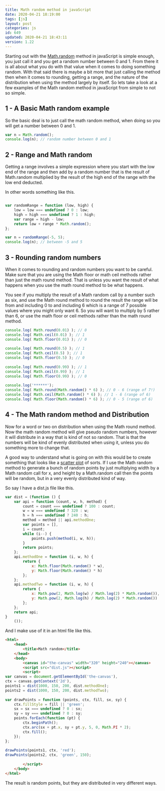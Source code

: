 ```yaml
---
title: Math random method in javaScript
date: 2020-04-21 18:19:00
tags: [js]
layout: post
categories: js
id: 649
updated: 2020-04-21 18:43:11
version: 1.22
---
```


Starting out with the [Math.random](https://developer.mozilla.org/en-US/docs/Web/JavaScript/Reference/Global_Objects/Math/random) method in javaScript is simple enough, you just call it and you get a random number between 0 and 1. From there it is all about what you do with that value when it comes to doing something random. With that said there is maybe a bit more that just calling the method then when it comes to rounding, getting a range, and the nature of the distribution when using the method largely by itself. So lets take a look at a few examples of the Math random method in javaScript from simple to not so simple.

<!-- more -->

## 1 - A Basic Math random example

So the basic deal is to just call the math random method, when doing so you will get a number between 0 and 1.

```js
var n = Math.random();
console.log(n); // random number between 0 and 1
```

## 2 - Range and Math random

Getting a range involves a simple expression where you start with the low end of the range and then add by a random number that  is the result of Math.random multiplied by the result of the high end of the range with the low end deducted.

In other words something like this.

```js

var randomRange = function (low, high) {
    low = low === undefined ? 0 : low;
    high = high === undefined ? 1 : high;
    var range = high - low;
    return low + range * Math.random();
};

var n = randomRange(-5, 5);
console.log(n); // between -5 and 5
```

## 3 - Rounding random numbers

When it comes to rounding and random numbers you want to be careful. Make sure that you are using the Math floor or math ceil methods rather than just the math round method. That is unless you want the result of what happens when you use the math round method to be what happens. 

You see if you multiply the result of a Math random call by a number such as six, and use the Math round method to round the result the range will be from and including 0 to and including 6 which is a range of 7 possible values where you might only want 6. So you will want to multiply by 5 rather than 6, or use the math floor or ceil methods rather than the math round method.

```js
console.log( Math.round(0.01) ); // 0
console.log( Math.ceil(0.01) ); // 1
console.log( Math.floor(0.01) ); // 0
 
console.log( Math.round(0.5) ); // 1
console.log( Math.ceil(0.5) ); // 1
console.log( Math.floor(0.5) ); // 0
 
console.log( Math.round(0.99) ); // 1
console.log( Math.ceil(0.99) ); // 1
console.log( Math.floor(0.99) ); // 0
 
console.log('******');
console.log( Math.round(Math.random() * 6) ); // 0 - 6 (range of 7!)
console.log( Math.ceil(Math.random() * 6) ); // 1 - 6 (range of 6)
console.log( Math.floor(Math.random() * 6) ); // 0 - 5 (range of 6)
```

## 4 - The Math random method and Distribution

Now for a word or two on distribution when using the Math round method. Now the math random method will give pseudo random numbers, however it will distribute in a way that is kind of not so random. That is that the numbers will be kind of evenly distributed when using it, unless you do something more to change that.

A good way to understand what is going on with this would be to create something that looks like a [scatter plot](https://en.wikipedia.org/wiki/Scatter_plot) of sorts. If I use the Math random method to generate a bunch of random points by just multiplying width by a Math random call for x, and height by a Math.random call then the points will be random, but in a very evenly distributed kind of way.


So say I have a dist.js file like this.

```js
var dist = (function () {
    var api = function (count, w, h, method) {
        count = count === undefined ? 100 : count;
        w = w === undefined ? 320 : w;
        h = h === undefined ? 240 : h;
        method = method || api.methodOne;
        var points = [],
        i = count;
        while (i--) {
            points.push(method(i, w, h));
        }
        return points;
    };
    api.methodOne = function (i, w, h) {
        return {
            x: Math.floor(Math.random() * w),
            y: Math.floor(Math.random() * h)
        };
    };
    api.methodTwo = function (i, w, h) {
        return {
            x: Math.pow(2, Math.log(w) / Math.log(2) * Math.random()),
            y: Math.pow(2, Math.log(h) / Math.log(2) * Math.random())
        };
    };
    return api;
}
    ());
```

And I make use of it in an html file like this.

```html
<html>
    <head>
        <title>Math random</title>
    </head>
    <body>
        <canvas id="the-canvas" width="320" height="240"></canvas>
        <script src="dist.js"></script>
        <script>
var canvas = document.getElementById('the-canvas'),
ctx = canvas.getContext('2d'),
points1 = dist(1000, 150, 200, dist.methodOne);
points2 = dist(1000, 150, 200, dist.methodTwo);
 
var drawPoints = function (points, ctx, fill, sx, sy) {
    ctx.fillStyle = fill || 'green';
    sx = sx === undefined ? 0 : sx;
    sy = sy === undefined ? 0 : sy;
    points.forEach(function (pt) {
        ctx.beginPath();
        ctx.arc(sx + pt.x, sy + pt.y, 5, 0, Math.PI * 2);
        ctx.fill();
    });
};
 
drawPoints(points1, ctx, 'red');
drawPoints(points2, ctx, 'green', 150);
 
        </script>
    </body>
</html>
```

The result is random points, but they are distributed in very different ways.